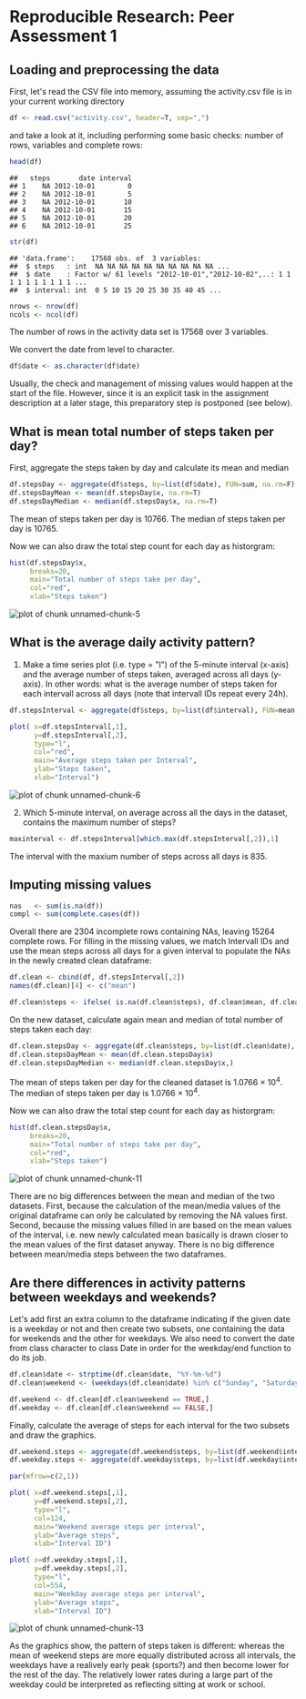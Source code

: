 # Reproducible Research: Peer Assessment 1 



## Loading and preprocessing the data

First, let's read the CSV file into memory, assuming the activity.csv file is in your current working directory



```r
df <- read.csv("activity.csv", header=T, sep=",")
```

and take a look at it, including performing some basic checks: number of rows, variables and complete rows:


```r
head(df)
```

```
##   steps       date interval
## 1    NA 2012-10-01        0
## 2    NA 2012-10-01        5
## 3    NA 2012-10-01       10
## 4    NA 2012-10-01       15
## 5    NA 2012-10-01       20
## 6    NA 2012-10-01       25
```

```r
str(df)
```

```
## 'data.frame':	17568 obs. of  3 variables:
##  $ steps   : int  NA NA NA NA NA NA NA NA NA NA ...
##  $ date    : Factor w/ 61 levels "2012-10-01","2012-10-02",..: 1 1 1 1 1 1 1 1 1 1 ...
##  $ interval: int  0 5 10 15 20 25 30 35 40 45 ...
```

```r
nrows <- nrow(df)
ncols <- ncol(df)
```

The number of rows in the activity data set is 17568 over 3 variables. 

We convert the date from level to character.


```r
df$date <- as.character(df$date)
```

Usually, the check and management of missing values would happen at the start of the file. However, since it is an explicit task in the assignment description at a later stage, this preparatory step is postponed (see below).


## What is mean total number of steps taken per day?

First, aggregate the steps taken by day and calculate its mean and median


```r
df.stepsDay <- aggregate(df$steps, by=list(df$date), FUN=sum, na.rm=F)
df.stepsDayMean <- mean(df.stepsDay$x, na.rm=T)
df.stepsDayMedian <- median(df.stepsDay$x, na.rm=T)
```

The mean of steps taken per day is 10766. The median of steps taken per day is 10765. 

Now we can also draw the total step count for each day as historgram: 


```r
hist(df.stepsDay$x, 
     breaks=20,
     main="Total number of steps take per day", 
     col="red", 
     xlab="Steps taken")
```

![plot of chunk unnamed-chunk-5](./PA1_template_files/figure-html/unnamed-chunk-5.png) 



## What is the average daily activity pattern?

1. Make a time series plot (i.e. type = "l") of the 5-minute interval (x-axis)
and the average number of steps taken, averaged across all days (y-axis). In other words: what is the average number of steps taken for each intervall across all days (note that intervall IDs repeat every 24h). 


```r
df.stepsInterval <- aggregate(df$steps, by=list(df$interval), FUN=mean, na.rm=T)

plot( x=df.stepsInterval[,1], 
      y=df.stepsInterval[,2], 
      type="l",
      col="red",
      main="Average steps taken per Interval",
      ylab="Steps taken", 
      xlab="Interval")
```

![plot of chunk unnamed-chunk-6](./PA1_template_files/figure-html/unnamed-chunk-6.png) 


2. Which 5-minute interval, on average across all the days in the dataset,
contains the maximum number of steps?


```r
maxinterval <- df.stepsInterval[which.max(df.stepsInterval[,2]),1]
```

The interval with the maxium number of steps across all days is 835.


## Imputing missing values


```r
nas   <- sum(is.na(df))
compl <- sum(complete.cases(df))
```

Overall there are  2304 incomplete rows containing NAs, leaving 15264 complete rows. For filling in the missing values, we match Intervall IDs and use the mean steps across all days for a given interval to populate the NAs in the newly created clean dataframe: 



```r
df.clean <- cbind(df, df.stepsInterval[,2])
names(df.clean)[4] <- c("mean")

df.clean$steps <- ifelse( is.na(df.clean$steps), df.clean$mean, df.clean$steps)
```

On the new dataset, calculate again mean and median of total number of steps taken each day:

```r
df.clean.stepsDay <- aggregate(df.clean$steps, by=list(df.clean$date), FUN=sum)
df.clean.stepsDayMean <- mean(df.clean.stepsDay$x)
df.clean.stepsDayMedian <- median(df.clean.stepsDay$x,)
```

The mean of steps taken per day for the cleaned dataset is 1.0766 &times; 10<sup>4</sup>. The median of steps taken per day is 1.0766 &times; 10<sup>4</sup>.  

Now we can also draw the total step count for each day as historgram: 


```r
hist(df.clean.stepsDay$x, 
     breaks=20,
     main="Total number of steps take per day", 
     col="red", 
     xlab="Steps taken")
```

![plot of chunk unnamed-chunk-11](./PA1_template_files/figure-html/unnamed-chunk-11.png) 

There are no big differences between the mean and median of the two datasets. First, because the calculation of the mean/media values of the original dataframe can only be calculated by removing the NA values first. Second, because the missing values filled in are based on the mean values of the interval, i.e. new newly calculated mean basically is drawn closer to the mean values of the first dataset anyway. There is no big difference between mean/media steps between the two dataframes.  


## Are there differences in activity patterns between weekdays and weekends?

Let's add first an extra column to the dataframe indicating if the given date is a weekday or not and then create two subsets, one containing the data for weekends and the other for weekdays. We also need to convert the date from class character to class Date in order for the weekday/end function to do its job. 


```r
df.clean$date <- strptime(df.clean$date, "%Y-%m-%d")
df.clean$weekend <- (weekdays(df.clean$date) %in% c("Sunday", "Saturday"))

df.weekend <- df.clean[df.clean$weekend == TRUE,]
df.weekday <- df.clean[df.clean$weekend == FALSE,]
```

Finally, calculate the average of steps for each interval for the two subsets and draw the graphics. 


```r
df.weekend.steps <- aggregate(df.weekend$steps, by=list(df.weekend$interval), FUN=mean)
df.weekday.steps <- aggregate(df.weekday$steps, by=list(df.weekday$interval), FUN=mean)

par(mfrow=c(2,1))

plot( x=df.weekend.steps[,1], 
      y=df.weekend.steps[,2], 
      type="l",
      col=124,
      main="Weekend average steps per interval",
      ylab="Average steps", 
      xlab="Interval ID")

plot( x=df.weekday.steps[,1], 
      y=df.weekday.steps[,2], 
      type="l",
      col=554,
      main="Weekday average steps per interval",
      ylab="Average steps", 
      xlab="Interval ID")
```

![plot of chunk unnamed-chunk-13](./PA1_template_files/figure-html/unnamed-chunk-13.png) 

As the graphics show, the pattern of steps taken is different: whereas the mean of weekend steps are more equally distributed across all intervals, the weekdays have a realively early peak (sports?) and then become lower for the rest of the day. The relatively lower rates during a large part of the weekday could be interpreted as reflecting sitting at work or school. 




